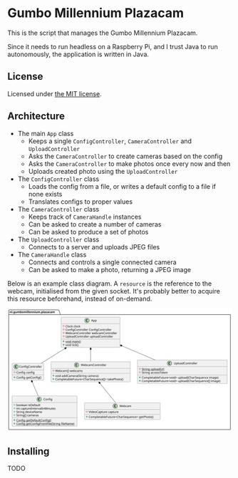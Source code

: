 # Gumbo Millennium Plazacam

This is the script that manages the Gumbo Millennium Plazacam.

Since it needs to run headless on a Raspberry Pi, and I trust Java to run autonomously,
the application is written in Java.

## License

Licensed under [the MIT license](./LICENSE.md).

## Architecture

- The main `App` class
  - Keeps a single `ConfigController`, `CameraController` and `UploadController`
  - Asks the `CameraController` to create cameras based on the config
  - Asks the `CameraController` to make photos once every now and then
  - Uploads created photo using the `UploadController`
- The `ConfigController` class
  - Loads the config from a file, or writes a default config to a file if none exists
  - Translates configs to proper values
- The `CameraController` class
  - Keeps track of `CameraHandle` instances
  - Can be asked to create a number of cameras
  - Can be asked to produce a set of photos
- The `UploadController` class
  - Connects to a server and uploads JPEG files
- The `CameraHandle` class
  - Connects and controls a single connected camera
  - Can be asked to make a photo, returning a JPEG image

Below is an example class diagram. A `resource` is the reference to the
webcam, initialised from the given socket. It's probably better to
acquire this resource beforehand, instead of on-demand.

![Class diagram](./docs/diagram.svg)

## Installing

TODO
